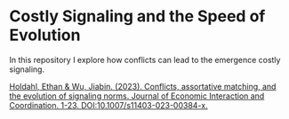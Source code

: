 # Costly Signaling and the Speed of Evolution
In this repository I explore how conflicts can lead to the emergence costly signaling.


[Holdahl, Ethan & Wu, Jiabin. (2023). Conflicts, assortative matching, and the evolution of signaling norms. Journal of Economic Interaction and Coordination. 1-23. DOI:10.1007/s11403-023-00384-x.](https://rdcu.be/daZ4w)
